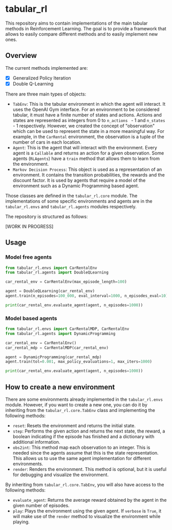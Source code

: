 # tabular_rl
This repository aims to contain implementations of the main tabular methods in Reinforcement Learning. The goal is 
to provide a framework that allows to easily compare different methods and to easily implement new ones.

## Overview
The current methods implemented are:
- [x] Generalized Policy Iteration
- [x] Double Q-Learning

There are three main types of objects:
- `TabEnv`: This is the tabular environment in which the agent will interact. It uses the OpenAI Gym interface. For an 
environment to be considered tabular, it must have a finite number of states and actions. Actions and states are 
represented as integers from 0 to `n_actions ` - 1 and `n_states` - 1 respectively. However, we created the concept of 
"observation" which can be used to represent the state in a more meaningful way. For example, in the `CarRental` 
environment, the observation is a tuple of the number of cars in each location.
- `Agent`: This is the agent that will interact with the environment. Every agent is a `Callable` and returns an action 
for a given observation. Some agents (`RLAgents`) have a `train` method that allows them to learn from the environment.
- `Markov Decision Process`: This object is used as a representation of an environment. It contains the transition
probabilities, the rewards and the discount factor. It is used by agents that require a model of the environment such
as a Dynamic Programming based agent.

Those classes are defined in the `tabular_rl.core` module. The implementations of some specific environments and
agents are in the `tabular_rl.envs` and `tabular_rl.agents` modules respectively.

The repository is structured as follows:

[WORK IN PROGRESS]

## Usage

### Model free agents
```python
from tabular_rl.envs import CarRentalEnv
from tabular_rl.agents import DoubleQLearning

car_rental_env = CarRentalEnv(max_episode_length=100)

agent = DoubleQLearning(car_rental_env)
agent.train(n_episodes=100_000, eval_interval=1000, n_episodes_eval=10)

print(car_rental_env.evaluate_agent(agent, n_episodes=1000))
```

### Model based agents
```python
from tabular_rl.envs import CarRentalMDP, CarRentalEnv
from tabular_rl.agents import DynamicProgramming

car_rental_env = CarRentalEnv()
car_rental_mdp = CarRentalMDP(car_rental_env)

agent = DynamicProgramming(car_rental_mdp)
agent.train(tol=0.001, max_policy_evaluations=1, max_iters=1000)

print(car_rental_env.evaluate_agent(agent, n_episodes=1000))
```
## How to create a new environment
There are some environments already implemented in the `tabular_rl.envs` module. However, if you want 
to create a new one, you can do it by inheriting from the `tabular_rl.core.TabEnv` class and implementing
the following methods:
- `reset`: Resets the environment and returns the initial state.
- `step`: Performs the given action and returns the next state, the reward, a boolean indicating if the 
episode has finished and a dictionary with additional information.
- `obs2int`: This method map each observation to an integer. This is needed since the agents assume that this is the
state representation. This allows us to use the same agent implementation for different environments.
- `render`: Renders the environment. This method is optional, but it is useful for debugging and visualize the
environment.

By inheriting from `tabular_rl.core.TabEnv`, you will also have access to the following methods:
- `evaluate_agent`: Returns the average reward obtained by the agent in the given number of episodes.
- `play`: Plays the environment using the given agent. If `verbose` is `True`, it will make use of the `render` 
method to visualize the environment while playing.
